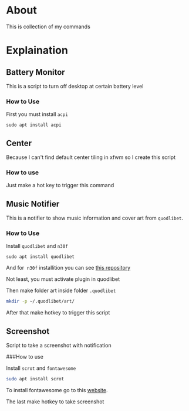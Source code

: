 # About

This is collection of my commands

# Explaination

## Battery Monitor

This is a script to turn off desktop at certain battery level

### How to Use

First you must install `acpi`

```shell
sudo apt install acpi
```

## Center

Because I can't find default center tiling in xfwm so I create this script

### How to use

Just make a hot key to trigger this command

## Music Notifier

This is a notifier to show music information and cover art from `quodlibet`.

### How to Use

Install `quodlibet` and `n30f`

```shell
sudo apt install quodlibet
```

And for  `n30f` installition you can see [this repository](github.com)

Not least, you must activate plugin in quodlibet

Then make folder art inside folder `.quodlibet`

```sh
mkdir -p ~/.quodlibet/art/
```

After that make hotkey to trigger this script

## Screenshot

Script to take a screenshot with notification

###How to use

Install `scrot` and `fontawesome`

```sh
sudo apt install scrot
```

To install fontawesome go to this [website](fontawesome).

The last make hotkey to take screenshot

##
